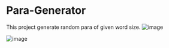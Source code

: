 # Para-Generator

This project generate random para of given word size. 
![image](https://github.com/rahi4194/Para-Generator/assets/93918412/fb5b2c36-d198-4d14-b65f-e67afc413efb)

![image](https://github.com/rahi4194/Para-Generator/assets/93918412/e8b168ea-635d-44c1-8d4e-8a8ffc8b3496)


